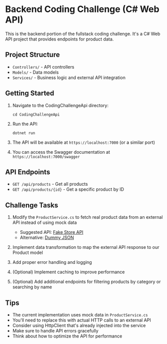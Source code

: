 # Backend Coding Challenge (C# Web API)

This is the backend portion of the fullstack coding challenge. It's a C# Web API project that provides endpoints for product data.

## Project Structure

- `Controllers/` - API controllers
- `Models/` - Data models
- `Services/` - Business logic and external API integration

## Getting Started

1. Navigate to the CodingChallengeApi directory:
   ```
   cd CodingChallengeApi
   ```

2. Run the API:
   ```
   dotnet run
   ```

3. The API will be available at `https://localhost:7000` (or a similar port)

4. You can access the Swagger documentation at `https://localhost:7000/swagger`

## API Endpoints

- `GET /api/products` - Get all products
- `GET /api/products/{id}` - Get a specific product by ID

## Challenge Tasks

1. Modify the `ProductService.cs` to fetch real product data from an external API instead of using mock data
   - Suggested API: [Fake Store API](https://fakestoreapi.com/products)
   - Alternative: [Dummy JSON](https://dummyjson.com/products)

2. Implement data transformation to map the external API response to our Product model

3. Add proper error handling and logging

4. (Optional) Implement caching to improve performance

5. (Optional) Add additional endpoints for filtering products by category or searching by name

## Tips

- The current implementation uses mock data in `ProductService.cs`
- You'll need to replace this with actual HTTP calls to an external API
- Consider using HttpClient that's already injected into the service
- Make sure to handle API errors gracefully
- Think about how to optimize the API for performance 